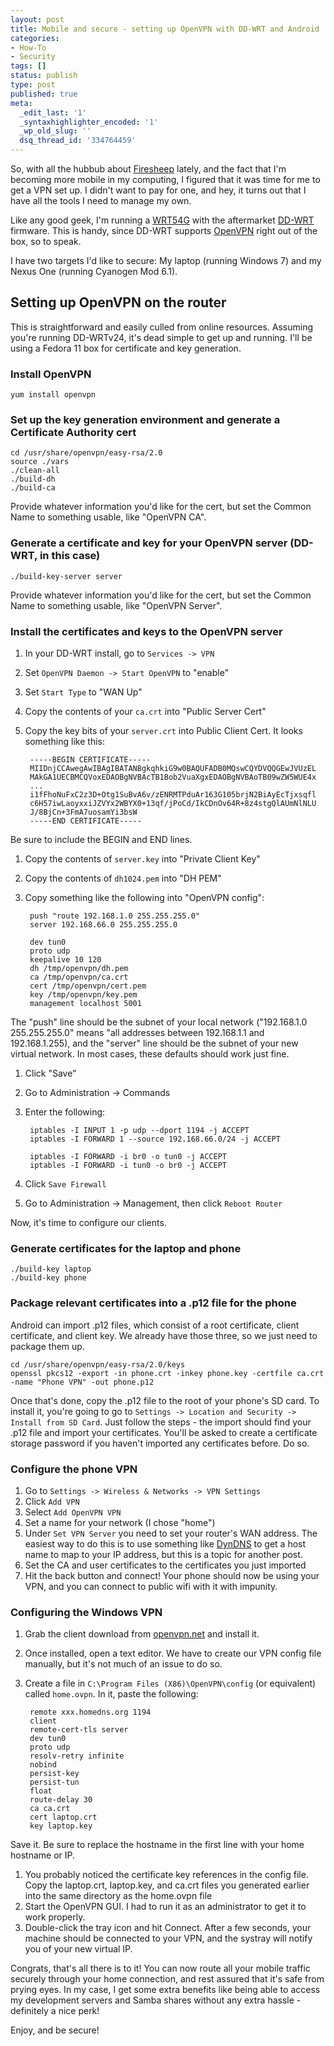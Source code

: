 ```yaml
---
layout: post
title: Mobile and secure - setting up OpenVPN with DD-WRT and Android
categories:
- How-To
- Security
tags: []
status: publish
type: post
published: true
meta:
  _edit_last: '1'
  _syntaxhighlighter_encoded: '1'
  _wp_old_slug: ''
  dsq_thread_id: '334764459'
---
```

So, with all the hubbub about <a href="http://codebutler.github.com/firesheep/">Firesheep</a> lately, and the fact that I'm becoming more mobile in my computing, I figured that it was time for me to get a VPN set up. I didn't want to pay for one, and hey, it turns out that I have all the tools I need to manage my own.

Like any good geek, I'm running a <a href="http://en.wikipedia.org/wiki/Linksys_WRT54G_series">WRT54G</a> with the aftermarket <a href="http://www.dd-wrt.com/site/index">DD-WRT</a> firmware. This is handy, since DD-WRT supports <a href="http://openvpn.net/">OpenVPN</a> right out of the box, so to speak.

I have two targets I'd like to secure: My laptop (running Windows 7) and my Nexus One (running Cyanogen Mod 6.1).

<h2>Setting up OpenVPN on the router</h2>

This is straightforward and easily culled from online resources. Assuming you're running DD-WRTv24, it's dead simple to get up and running. I'll be using a Fedora 11 box for certificate and key generation.

<h3>Install OpenVPN</h3>

    yum install openvpn

<h3>Set up the key generation environment and generate a Certificate Authority cert</h3>

    cd /usr/share/openvpn/easy-rsa/2.0
    source ./vars
    ./clean-all
    ./build-dh
    ./build-ca

Provide whatever information you'd like for the cert, but set the Common Name to something usable, like "OpenVPN CA".

<h3>Generate a certificate and key for your OpenVPN server (DD-WRT, in this case)</h3>

    ./build-key-server server

Provide whatever information you'd like for the cert, but set the Common Name to something usable, like "OpenVPN Server".

<h3>Install the certificates and keys to the OpenVPN server</h3>

1. In your DD-WRT install, go to `Services -> VPN`
1. Set `OpenVPN Daemon -> Start OpenVPN` to "enable"
1. Set `Start Type` to "WAN Up"
1. Copy the contents of your `ca.crt` into "Public Server Cert"
1. Copy the key bits of your `server.crt` into Public Client Cert. It looks something like this:

        -----BEGIN CERTIFICATE-----
        MIIDnjCCAwegAwIBAgIBATANBgkqhkiG9w0BAQUFADB0MQswCQYDVQQGEwJVUzEL
        MAkGA1UECBMCQVoxEDAOBgNVBAcTB1Bob2VuaXgxEDAOBgNVBAoTB09wZW5WUE4x
        ...
        i1fFhoNuFxC2z3D+Otg1SuBvA6v/zENRMTPduAr163G105brjN2BiAyEcTjxsqfl
        c6H57iwLaoyxxiJZVYx2WBYX0+13qf/jPoCd/IkCDnOv64R+8z4stgQlAUmNlNLU
        J/8BjCn+3FmA7uosamYi3bsW
        -----END CERTIFICATE-----

  Be sure to include the BEGIN and END lines.
1. Copy the contents of `server.key` into "Private Client Key"
1. Copy the contents of `dh1024.pem` into "DH PEM"
1. Copy something like the following into "OpenVPN config":

        push "route 192.168.1.0 255.255.255.0"
        server 192.168.66.0 255.255.255.0

        dev tun0
        proto udp
        keepalive 10 120
        dh /tmp/openvpn/dh.pem
        ca /tmp/openvpn/ca.crt
        cert /tmp/openvpn/cert.pem
        key /tmp/openvpn/key.pem
        management localhost 5001

  The "push" line should be the subnet of your local network ("192.168.1.0 255.255.255.0" means "all addresses between 192.168.1.1 and 192.168.1.255), and the "server" line should be the subnet of your new virtual network. In most cases, these defaults should work just fine.
1. Click "Save"
1. Go to Administration -> Commands
1. Enter the following:

        iptables -I INPUT 1 -p udp --dport 1194 -j ACCEPT
        iptables -I FORWARD 1 --source 192.168.66.0/24 -j ACCEPT

        iptables -I FORWARD -i br0 -o tun0 -j ACCEPT
        iptables -I FORWARD -i tun0 -o br0 -j ACCEPT
1. Click `Save Firewall`
1. Go to Administration -> Management, then click `Reboot Router`

Now, it's time to configure our clients.

<h3>Generate certificates for the laptop and phone</h3>

    ./build-key laptop
    ./build-key phone

<h3>Package relevant certificates into a .p12 file for the phone</h3>
Android can import .p12 files, which consist of a root certificate, client certificate, and client key. We already have those three, so we just need to package them up.

    cd /usr/share/openvpn/easy-rsa/2.0/keys
    openssl pkcs12 -export -in phone.crt -inkey phone.key -certfile ca.crt -name "Phone VPN" -out phone.p12

Once that's done, copy the .p12 file to the root of your phone's SD card. To install it, you're going to go to `Settings -> Location and Security -> Install from SD Card`. Just follow the steps - the import should find your .p12 file and import your certificates. You'll be asked to create a certificate storage password if you haven't imported any certificates before. Do so.

<h3>Configure the phone VPN</h3>

1. Go to `Settings -> Wireless & Networks -> VPN Settings`
1. Click `Add VPN`
1. Select `Add OpenVPN VPN`
1. Set a name for your network (I chose "home")
1. Under `Set VPN Server` you need to set your router's WAN address. The easiest way to do this is to use something like <a href="http://www.dyndns.com/">DynDNS</a> to get a host name to map to your IP address, but this is a topic for another post.
1. Set the CA and user certificates to the certificates you just imported
1. Hit the back button and connect! Your phone should now be using your VPN, and you can connect to public wifi with it with impunity.

<h3>Configuring the Windows VPN</h3>

1. Grab the client download from <a href="http://openvpn.net/">openvpn.net</a> and install it.
1. Once installed, open a text editor. We have to create our VPN config file manually, but it's not much of an issue to do so.
1. Create a file in `C:\Program Files (X86)\OpenVPN\config` (or equivalent) called `home.ovpn`. In it, paste the following:

        remote xxx.homedns.org 1194
        client
        remote-cert-tls server
        dev tun0
        proto udp
        resolv-retry infinite
        nobind
        persist-key
        persist-tun
        float
        route-delay 30
        ca ca.crt
        cert laptop.crt
        key laptop.key

Save it. Be sure to replace the hostname in the first line with your home hostname or IP.

1. You probably noticed the certificate key references in the config file. Copy the laptop.crt, laptop.key, and ca.crt files you generated earlier into the same directory as the home.ovpn file
1. Start the OpenVPN GUI. I had to run it as an administrator to get it to work properly.
1. Double-click the tray icon and hit Connect. After a few seconds, your machine should be connected to your VPN, and the systray will notify you of your new virtual IP.

Congrats, that's all there is to it! You can now route all your mobile traffic securely through your home connection, and rest assured that it's safe from prying eyes. In my case, I get some extra benefits like being able to access my development servers and Samba shares without any extra hassle - definitely a nice perk!

Enjoy, and be secure!
